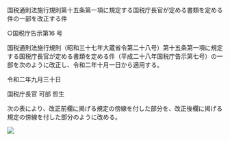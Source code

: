 国税通則法施行規則第十五条第一項に規定する国税庁長官が定める書類を定める件の一部を改正する件

○国税庁告示第16 号

国税通則法施行規則（昭和三十七年大蔵省令第二十八号）第十五条第一項に規定する国税庁長官が定める書類を定める件（平成二十八年国税庁告示第七号）の一部を次のように改正し、令和二年十月一日から適用する。

令和二年九月三十日

国税庁長官 可部 哲生

次の表により、改正前欄に掲げる規定の傍線を付した部分を、改正後欄に掲げる規定の傍線を付した部分のように改める。

![](https://www.nta.go.jp/tmp/211747cb-2018-4f30-883e-21893b92d577/images/2bf296054796f52ec9284c5dbf6b77e2821f5a281f066581c2c69b06fd9e46c1.jpg)